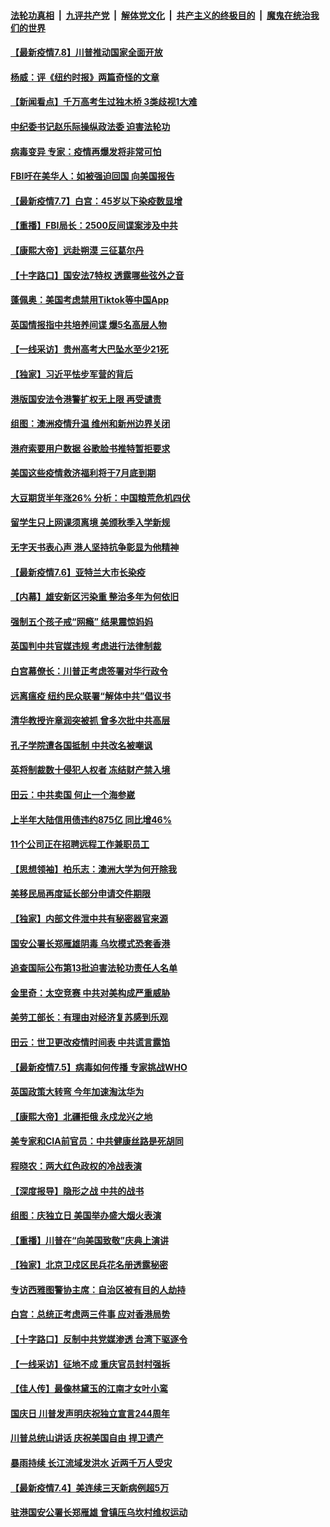 ####  [法轮功真相](../../../../basic/blob/master/README.md?t=07081531) &nbsp;|&nbsp; [九评共产党](../../../../9ping.md/blob/master/README.md?t=07081531) &nbsp;|&nbsp; [解体党文化](../../../../jtdwh.md/blob/master/README.md?t=07081531)  &nbsp;|&nbsp; [共产主义的终极目的](../../../../gczydzjmd.md/blob/master/README.md?t=07081531) &nbsp;|&nbsp; [魔鬼在统治我们的世界](../../../../mgztzwmdsj.md/blob/master/README.md?t=07081531) 

#### [【最新疫情7.8】川普推动国家全面开放](../pages/nf4514/n12239975.md?t=07081531) 

#### [杨威：评《纽约时报》两篇奇怪的文章](../pages/nf4514/n12240007.md?t=07081531) 

#### [【新闻看点】千万高考生过独木桥 3类歧视1大难](../pages/nf4514/n12239936.md?t=07081531) 

#### [中纪委书记赵乐际操纵政法委 迫害法轮功](../pages/nf4514/n12238617.md?t=07081531) 

#### [病毒变异 专家：疫情再爆发将非常可怕](../pages/nf4514/n12239876.md?t=07081531) 

#### [FBI吁在美华人：如被强迫回国 向美国报告](../pages/nf4514/n12239450.md?t=07081531) 

#### [【最新疫情7.7】白宫：45岁以下染疫数显增](../pages/nf4514/n12237581.md?t=07081531) 

#### [【重播】FBI局长：2500反间谍案涉及中共](../pages/nf4514/n12236620.md?t=07081531) 

#### [【康熙大帝】远赴朔漠 三征葛尔丹](../pages/nf4514/n12141489.md?t=07081531) 

#### [【十字路口】国安法7特权 透露哪些弦外之音](../pages/nf4514/n12237770.md?t=07081531) 

#### [蓬佩奥：美国考虑禁用Tiktok等中国App](../pages/nf4514/n12238644.md?t=07081531) 

#### [英国情报指中共培养间谍 爆5名高层人物](../pages/nf4514/n12238557.md?t=07081531) 

#### [【一线采访】贵州高考大巴坠水至少21死](../pages/nf4514/n12238373.md?t=07081531) 

#### [【独家】习近平怯步军营的背后](../pages/nf4514/n12231462.md?t=07081531) 

#### [港版国安法令港警扩权无上限 再受谴责](../pages/nf4514/n12238249.md?t=07081531) 

#### [组图：澳洲疫情升温 维州和新州边界关闭](../pages/nf4514/n12236420.md?t=07081531) 

#### [港府索要用户数据 谷歌脸书推特暂拒要求](../pages/nf4514/n12237681.md?t=07081531) 

#### [美国这些疫情救济福利将于7月底到期](../pages/nf4514/n12237422.md?t=07081531) 

#### [大豆期货半年涨26% 分析：中国粮荒危机四伏](../pages/nf4514/n12237310.md?t=07081531) 

#### [留学生只上网课须离境 美颁秋季入学新规](../pages/nf4514/n12237306.md?t=07081531) 

#### [无字天书表心声 港人坚持抗争彰显为他精神](../pages/nf4514/n12237325.md?t=07081531) 

#### [【最新疫情7.6】亚特兰大市长染疫](../pages/nf4514/n12229038.md?t=07081531) 

#### [【内幕】雄安新区污染重 整治多年为何依旧](../pages/nf4514/n12229945.md?t=07081531) 

#### [强制五个孩子戒“网瘾” 结果震惊妈妈](../pages/nf4514/n12237076.md?t=07081531) 

#### [英国判中共官媒违规 考虑进行法律制裁](../pages/nf4514/n12236722.md?t=07081531) 

#### [白宫幕僚长：川普正考虑签署对华行政令](../pages/nf4514/n12236557.md?t=07081531) 

#### [远离瘟疫 纽约民众联署“解体中共”倡议书](../pages/nf4514/n12235230.md?t=07081531) 

#### [清华教授许章润突被抓 曾多次批中共高层](../pages/nf4514/n12236051.md?t=07081531) 

#### [孔子学院遭各国抵制 中共改名被嘲讽](../pages/nf4514/n12235343.md?t=07081531) 

#### [英将制裁数十侵犯人权者 冻结财产禁入境](../pages/nf4514/n12235718.md?t=07081531) 

#### [田云：中共卖国 何止一个海参崴](../pages/nf4514/n12235165.md?t=07081531) 

#### [上半年大陆信用债违约875亿 同比增46%](../pages/nf4514/n12234787.md?t=07081531) 

#### [11个公司正在招聘远程工作兼职员工](../pages/nf4514/n12231354.md?t=07081531) 

#### [【思想领袖】柏乐志：澳洲大学为何开除我](../pages/nf4514/n12174002.md?t=07081531) 

#### [美移民局再度延长部分申请交件期限](../pages/nf4514/n12234882.md?t=07081531) 

#### [【独家】内部文件泄中共有秘密器官来源](../pages/nf4514/n12223286.md?t=07081531) 

#### [国安公署长郑雁雄阴毒 乌坎模式恐套香港](../pages/nf4514/n12234848.md?t=07081531) 

#### [追查国际公布第13批迫害法轮功责任人名单](../pages/nf4514/n12234695.md?t=07081531) 

#### [金里奇：太空竞赛 中共对美构成严重威胁](../pages/nf4514/n12234710.md?t=07081531) 

#### [美劳工部长：有理由对经济复苏感到乐观](../pages/nf4514/n12234411.md?t=07081531) 

#### [田云：世卫更改疫情时间表 中共谎言露馅](../pages/nf4514/n12233381.md?t=07081531) 

#### [【最新疫情7.5】病毒如何传播 专家挑战WHO](../pages/nf4514/n12229032.md?t=07081531) 

#### [英国政策大转弯 今年加速淘汰华为](../pages/nf4514/n12234119.md?t=07081531) 

#### [【康熙大帝】北疆拒俄 永戍龙兴之地](../pages/nf4514/n12138633.md?t=07081531) 

#### [美专家和CIA前官员：中共健康丝路是死胡同](../pages/nf4514/n12217750.md?t=07081531) 

#### [程晓农：两大红色政权的冷战表演](../pages/nf4514/n12233855.md?t=07081531) 

#### [【深度报导】隐形之战 中共的战书](../pages/nf4514/n12200980.md?t=07081531) 

#### [组图：庆独立日 美国举办盛大烟火表演](../pages/nf4514/n12233243.md?t=07081531) 

#### [【重播】川普在“向美国致敬”庆典上演讲](../pages/nf4514/n12232497.md?t=07081531) 

#### [【独家】北京卫戍区民兵花名册透露秘密](../pages/nf4514/n12165121.md?t=07081531) 

#### [专访西雅图警协主席：自治区被有目的人劫持](../pages/nf4514/n12232937.md?t=07081531) 

#### [白宫：总统正考虑两三件事 应对香港局势](../pages/nf4514/n12232772.md?t=07081531) 

#### [【十字路口】反制中共党媒渗透 台湾下驱逐令](../pages/nf4514/n12231666.md?t=07081531) 

#### [【一线采访】征地不成 重庆官员封村强拆](../pages/nf4514/n12232323.md?t=07081531) 

#### [【佳人传】最像林黛玉的江南才女叶小鸾](../pages/nf4514/n12220541.md?t=07081531) 

#### [国庆日 川普发声明庆祝独立宣言244周年](../pages/nf4514/n12232602.md?t=07081531) 

#### [川普总统山讲话 庆祝美国自由 捍卫遗产](../pages/nf4514/n12232405.md?t=07081531) 

#### [暴雨持续 长江流域发洪水 近两千万人受灾](../pages/nf4514/n12231677.md?t=07081531) 

#### [【最新疫情7.4】美连续三天新病例超5万](../pages/nf4514/n12231687.md?t=07081531) 

#### [驻港国安公署长郑雁雄 曾镇压乌坎村维权运动](../pages/nf4514/n12231125.md?t=07081531) 

